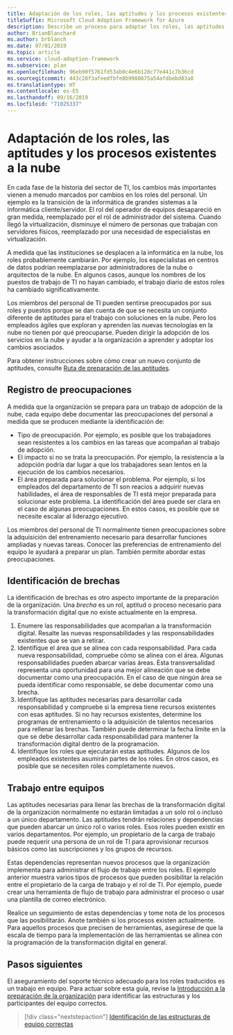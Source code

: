 ```yaml
---
title: Adaptación de los roles, las aptitudes y los procesos existentes a la nube
titleSuffix: Microsoft Cloud Adoption Framework for Azure
description: Describe un proceso para adaptar los roles, las aptitudes y los procesos existentes a la nube.
author: BrianBlanchard
ms.author: brblanch
ms.date: 07/01/2019
ms.topic: article
ms.service: cloud-adoption-framework
ms.subservice: plan
ms.openlocfilehash: 96eb90f5761fd53ab0c4e6b128c77e441c7b36cd
ms.sourcegitcommit: 443c28f3afeedfbfe8b9980875a54afdbebd83a8
ms.translationtype: HT
ms.contentlocale: es-ES
ms.lasthandoff: 09/16/2019
ms.locfileid: "71025337"
---
```

# <a name="adapt-existing-roles-skills-and-processes-for-the-cloud"></a>Adaptación de los roles, las aptitudes y los procesos existentes a la nube

En cada fase de la historia del sector de TI, los cambios más importantes vienen a menudo marcados por cambios en los roles del personal. Un ejemplo es la transición de la informática de grandes sistemas a la informática cliente/servidor. El rol del operador de equipos desapareció en gran medida, reemplazado por el rol de administrador del sistema. Cuando llegó la virtualización, disminuye el número de personas que trabajan con servidores físicos, reemplazado por una necesidad de especialistas en virtualización.

A medida que las instituciones se desplacen a la informática en la nube, los roles probablemente cambiarán. Por ejemplo, los especialistas en centros de datos podrían reemplazarse por administradores de la nube o arquitectos de la nube. En algunos casos, aunque los nombres de los puestos de trabajo de TI no hayan cambiado, el trabajo diario de estos roles ha cambiado significativamente.

Los miembros del personal de TI pueden sentirse preocupados por sus roles y puestos porque se dan cuenta de que se necesita un conjunto diferente de aptitudes para el trabajo con soluciones en la nube. Pero los empleados ágiles que exploran y aprenden las nuevas tecnologías en la nube no tienen por qué preocuparse. Pueden dirigir la adopción de los servicios en la nube y ayudar a la organización a aprender y adoptar los cambios asociados.

Para obtener instrucciones sobre cómo crear un nuevo conjunto de aptitudes, consulte [Ruta de preparación de las aptitudes](./suggested-skills.md).

## <a name="capturing-concerns"></a>Registro de preocupaciones

A medida que la organización se prepara para un trabajo de adopción de la nube, cada equipo debe documentar las preocupaciones del personal a medida que se producen mediante la identificación de:

- Tipo de preocupación. Por ejemplo, es posible que los trabajadores sean resistentes a los cambios en las tareas que acompañan al trabajo de adopción.
- El impacto si no se trata la preocupación. Por ejemplo, la resistencia a la adopción podría dar lugar a que los trabajadores sean lentos en la ejecución de los cambios necesarios.
- El área preparada para solucionar el problema. Por ejemplo, si los empleados del departamento de TI son reacios a adquirir nuevas habilidades, el área de responsables de TI está mejor preparada para solucionar este problema. La identificación del área puede ser clara en el caso de algunas preocupaciones. En estos casos, es posible que se necesite escalar al liderazgo ejecutivo.

Los miembros del personal de TI normalmente tienen preocupaciones sobre la adquisición del entrenamiento necesario para desarrollar funciones ampliadas y nuevas tareas. Conocer las preferencias de entrenamiento del equipo le ayudará a preparar un plan. También permite abordar estas preocupaciones.

## <a name="identify-gaps"></a>Identificación de brechas

La identificación de brechas es otro aspecto importante de la preparación de la organización. Una _brecha_ es un rol, aptitud o proceso necesario para la transformación digital que no existe actualmente en la empresa.

1. Enumere las responsabilidades que acompañan a la transformación digital. Resalte las nuevas responsabilidades y las responsabilidades existentes que se van a retirar.
1. Identifique el área que se alinea con cada responsabilidad. Para cada nueva responsabilidad, compruebe cómo se alinea con el área. Algunas responsabilidades pueden abarcar varias áreas. Esta transversalidad representa una oportunidad para una mejor alineación que se debe documentar como una preocupación. En el caso de que ningún área se pueda identificar como responsable, se debe documentar como una brecha.
1. Identifique las aptitudes necesarias para desarrollar cada responsabilidad y compruebe si la empresa tiene recursos existentes con esas aptitudes. Si no hay recursos existentes, determine los programas de entrenamiento o la adquisición de talentos necesarios para rellenar las brechas. También puede determinar la fecha límite en la que se debe desarrollar cada responsabilidad para mantener la transformación digital dentro de la programación.
1. Identifique los roles que ejecutarán estas aptitudes. Algunos de los empleados existentes asumirán partes de los roles. En otros casos, es posible que se necesiten roles completamente nuevos.

## <a name="partner-across-teams"></a>Trabajo entre equipos

Las aptitudes necesarias para llenar las brechas de la transformación digital de la organización normalmente no estarán limitadas a un solo rol o incluso a un único departamento. Las aptitudes tendrán relaciones y dependencias que pueden abarcar un único rol o varios roles. Esos roles pueden existir en varios departamentos. Por ejemplo, un propietario de la carga de trabajo puede requerir una persona de un rol de TI para aprovisionar recursos básicos como las suscripciones y los grupos de recursos.

Estas dependencias representan nuevos procesos que la organización implementa para administrar el flujo de trabajo entre los roles. El ejemplo anterior muestra varios tipos de procesos que pueden posibilitar la relación entre el propietario de la carga de trabajo y el rol de TI. Por ejemplo, puede crear una herramienta de flujo de trabajo para administrar el proceso o usar una plantilla de correo electrónico.

Realice un seguimiento de estas dependencias y tome nota de los procesos que las posibilitarán. Anote también si los procesos existen actualmente. Para aquellos procesos que precisen de herramientas, asegúrese de que la escala de tiempo para la implementación de las herramientas se alinea con la programación de la transformación digital en general.

## <a name="next-steps"></a>Pasos siguientes

El aseguramiento del soporte técnico adecuado para los roles traducidos es un trabajo en equipo. Para actuar sobre esta guía, revise la [Introducción a la preparación de la organización](../organize/index.md) para identificar las estructuras y los participantes del equipo correctos.

> [!div class="nextstepaction"]
> [Identificación de las estructuras de equipo correctas](./index.md)

